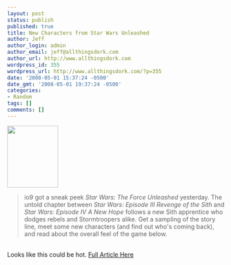 ```yaml
---
layout: post
status: publish
published: true
title: New Characters from Star Wars Unleashed
author: Jeff
author_login: admin
author_email: jeff@allthingsdork.com
author_url: http://www.allthingsdork.com
wordpress_id: 355
wordpress_url: http://www.allthingsdork.com/?p=355
date: '2008-05-01 15:37:24 -0500'
date_gmt: '2008-05-01 19:37:24 -0500'
categories:
- Random
tags: []
comments: []
---
```

<p><a href="http://www.allthingsdork.com/wp-content/uploads/2008/05/2_sm.jpg"><img class="alignleft size-medium wp-image-356" title="jedi" src="http://www.allthingsdork.com/wp-content/uploads/2008/05/2_sm.jpg" alt="" width="118" height="143" /></a></p>
<blockquote>
<p>io9 got a sneak peek <em>Star Wars: The Force Unleashed</em> yesterday. The untold chapter between <em>Star Wars: Episode III Revenge of the Sith</em> and <em>Star Wars: Episode IV A New Hope</em> follows a new Sith apprentice who dodges rebels and Stormtroopers alike. Get a sampling of the story line, meet some new characters (and find out who's coming back), and read about the overall feel of the game below.</blockquote><br />
Looks like this could be hot.  <a href="http://io9.com/385911/meet-the-new-characters-in-star-wars-the-force-unleashed">Full Article Here</a></p>
